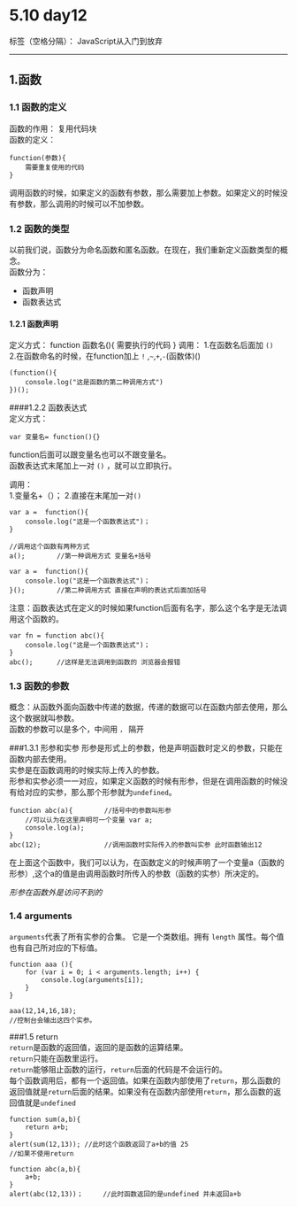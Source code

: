 # 5.10 day12

标签（空格分隔）： JavaScript从入门到放弃

---

## 1.函数
###  1.1 函数的定义
函数的作用： 复用代码块  
函数的定义：

    function(参数){
        需要重复使用的代码
    }

调用函数的时候，如果定义的函数有参数，那么需要加上参数。如果定义的时候没有参数，那么调用的时候可以不加参数。
### 1.2 函数的类型  
以前我们说，函数分为命名函数和匿名函数。在现在，我们重新定义函数类型的概念。    
函数分为：

 - 函数声明
 - 函数表达式
 
#### 1.2.1 函数声明
定义方式：
    function 函数名(){
        需要执行的代码
        }
调用：
1.在函数名后面加 `()`  
2.在函数命名的时候，在function加上 `!` ,`~`,`+`,`-`(函数体)()

    (function(){
        console.log("这是函数的第二种调用方式")
    })();
    
####1.2.2 函数表达式  
定义方式：

    var 变量名= function(){}
function后面可以跟变量名也可以不跟变量名。  
函数表达式末尾加上一对 `()` ，就可以立即执行。  

调用：  
1.变量名+（）；
2.直接在末尾加一对`()`

    var a =  function(){
        console.log("这是一个函数表达式")；
    }
    
    //调用这个函数有两种方式
    a();        //第一种调用方式 变量名+括号
    
    var a =  function(){
        console.log("这是一个函数表达式")；
    }();        //第二种调用方式 直接在声明的表达式后面加括号  
    
注意：函数表达式在定义的时候如果function后面有名字，那么这个名字是无法调用这个函数的。  

    var fn = function abc(){
        console.log("这是一个函数表达式")；
    }
    abc();      //这样是无法调用到函数的 浏览器会报错

### 1.3 函数的参数  
概念：从函数外面向函数中传递的数据，传递的数据可以在函数内部去使用，那么这个数据就叫参数。  
函数的参数可以是多个，中间用 `，` 隔开    

###1.3.1 形参和实参
形参是形式上的参数，他是声明函数时定义的参数，只能在函数内部去使用。    
实参是在函数调用的时候实际上传入的参数。  
形参和实参必须一一对应，如果定义函数的时候有形参，但是在调用函数的时候没有给对应的实参，那么那个形参就为`undefined`。  

    function abc(a){        //括号中的参数叫形参
        //可以认为在这里声明可一个变量 var a;
        console.log(a);
    }
    abc(12);                //调用函数时实际传入的参数叫实参 此时函数输出12  
    
在上面这个函数中，我们可以认为，在函数定义的时候声明了一个变量a（函数的形参）,这个a的值是由调用函数时所传入的参数（函数的实参）所决定的。  

*形参在函数外是访问不到的*

### 1.4 arguments
`arguments`代表了所有实参的合集。
它是一个类数组。拥有 `length` 属性。每个值也有自己所对应的下标值。  

    function aaa (){
        for (var i = 0; i < arguments.length; i++) {
            console.log(arguments[i]);
        }
    }
    
    aaa(12,14,16,18);
    //控制台会输出这四个实参。  

###1.5 return  
`return`是函数的返回值，返回的是函数的运算结果。  
`return`只能在函数里运行。  
`return`能够阻止函数的运行，`return`后面的代码是不会运行的。     
每个函数调用后，都有一个返回值。如果在函数内部使用了`return`，那么函数的返回值就是`return`后面的结果。如果没有在函数内部使用`return`，那么函数的返回值就是`undefined`

    function sum(a,b){
        return a+b;
    }
    alert(sum(12,13)); //此时这个函数返回了a+b的值 25
    //如果不使用return
    
    function abc(a,b){
        a+b;
    }
    alert(abc(12,13))；     //此时函数返回的是undefined 并未返回a+b
    










